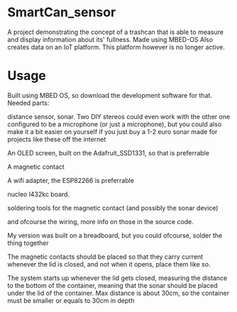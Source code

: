 # SmartCan_sensor
 A project demonstrating the concept of a trashcan that is able to measure and display information about its' fullness. Made using MBED-OS
 Also creates data on an IoT platform. This platform however is no longer active.
 
# Usage 
Built using MBED OS, so download the development software for that.
Needed parts:

distance sensor, sonar. Two DIY stereos could even work with the other one configured to be a microphone (or just a microphone), but you could also make it a bit easier on yourself if you just buy a 1-2 euro sonar made for projects like these off the internet

An OLED screen, built on the Adafruit_SSD1331, so that is preferrable

A magnetic contact

A wifi adapter, the ESP82266 is preferrable

nucleo l432kc board.

soldering tools for the magnetic contact (and possibly the sonar device)

and ofcourse the wiring, more info on those in the source code.

My version was built on a breadboard, but you could ofcourse, solder the thing together

The magnetic contacts should be placed so that they carry current whenever the lid is closed, and not when it opens, place them like so.

The system starts up whenever the lid gets closed, measuring the distance to the bottom of the container, meaning that the sonar should be placed under the lid of the container. Max distance is about 30cm, so the container must be smaller or equals to 30cm in depth
